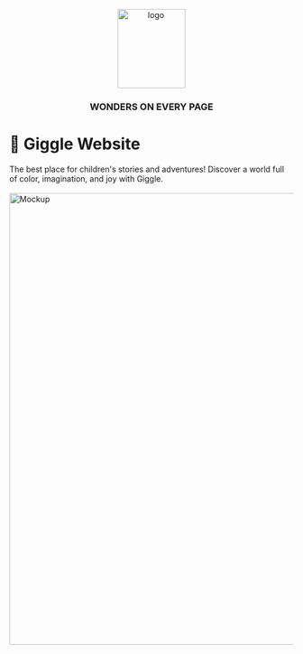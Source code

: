 <p align="center">
    <img width="120" height="140" alt="logo" src="https://github.com/nailaalfatin/giggle/assets/140692816/37219aa9-8c5a-46ff-902a-aff985f0b9bd">
    <h3 align="center">WONDERS ON EVERY PAGE</h3>
</p>

## <h1>📖 Giggle Website</h1>
<div>The best place for children's stories and adventures! Discover a world full of color, imagination, and joy with <bold>Giggle.</bold></div>
<br>
<img width="800" alt="Mockup" src="https://github.com/nailaalfatin/giggle/assets/140692820/bb3ce6a2-344a-4430-b719-ba034a86d1d5">
